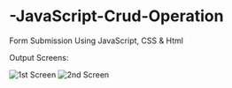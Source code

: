 # -JavaScript-Crud-Operation


Form Submission Using JavaScript, CSS & Html

Output Screens:

![1st Screen](https://user-images.githubusercontent.com/102223686/159682263-c0558952-b9ab-4238-9a20-16816449196a.jpg)
![2nd Screen](https://user-images.githubusercontent.com/102223686/159682270-6994a365-e5f8-4f5d-bba6-a69bf09f1dd3.jpg)
